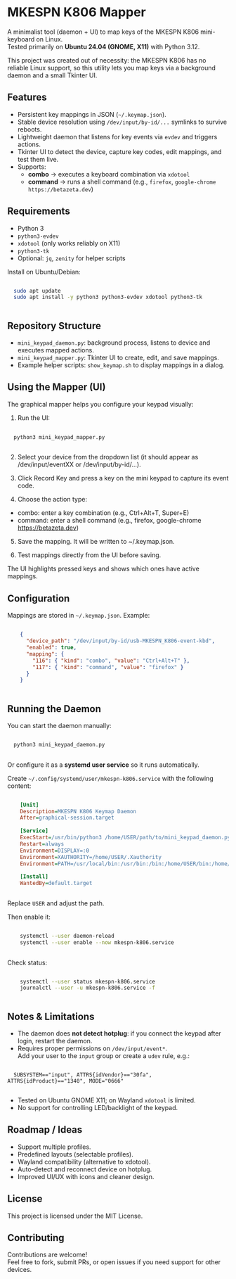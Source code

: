 # MKESPN K806 Mapper

A minimalist tool (daemon + UI) to map keys of the MKESPN K806 mini-keyboard on Linux.  
Tested primarily on **Ubuntu 24.04 (GNOME, X11)** with Python 3.12.

This project was created out of necessity: the MKESPN K806 has no reliable Linux support, so this utility lets you map keys via a background daemon and a small Tkinter UI.

## Features

- Persistent key mappings in JSON (`~/.keymap.json`).
- Stable device resolution using `/dev/input/by-id/...` symlinks to survive reboots.
- Lightweight daemon that listens for key events via `evdev` and triggers actions.
- Tkinter UI to detect the device, capture key codes, edit mappings, and test them live.
- Supports:
  - **combo** → executes a keyboard combination via `xdotool`  
  - **command** → runs a shell command (e.g., `firefox`, `google-chrome https://betazeta.dev`)

## Requirements

- Python 3
- `python3-evdev`
- `xdotool` (only works reliably on X11)
- `python3-tk`
- Optional: `jq`, `zenity` for helper scripts

Install on Ubuntu/Debian:

```bash

  sudo apt update
  sudo apt install -y python3 python3-evdev xdotool python3-tk
  
```

## Repository Structure

- `mini_keypad_daemon.py`: background process, listens to device and executes mapped actions.
- `mini_keypad_mapper.py`: Tkinter UI to create, edit, and save mappings.
- Example helper scripts: `show_keymap.sh` to display mappings in a dialog.

## Using the Mapper (UI)

The graphical mapper helps you configure your keypad visually:

1. Run the UI:

```bash
  
  python3 mini_keypad_mapper.py
  
```

2. Select your device from the dropdown list (it should appear as /dev/input/eventXX or /dev/input/by-id/...).

3. Click Record Key and press a key on the mini keypad to capture its event code.

4. Choose the action type:
* combo: enter a key combination (e.g., Ctrl+Alt+T, Super+E)
* command: enter a shell command (e.g., firefox, google-chrome https://betazeta.dev)

5. Save the mapping. It will be written to ~/.keymap.json.

6. Test mappings directly from the UI before saving.

The UI highlights pressed keys and shows which ones have active mappings.

## Configuration

Mappings are stored in `~/.keymap.json`. Example:

```json

    {
      "device_path": "/dev/input/by-id/usb-MKESPN_K806-event-kbd",
      "enabled": true,
      "mapping": {
        "116": { "kind": "combo", "value": "Ctrl+Alt+T" },
        "117": { "kind": "command", "value": "firefox" }
      }
    }
    
```

## Running the Daemon

You can start the daemon manually:

```bash

  python3 mini_keypad_daemon.py
  
```

Or configure it as a **systemd user service** so it runs automatically.

Create `~/.config/systemd/user/mkespn-k806.service` with the following content:

```ini

    [Unit]
    Description=MKESPN K806 Keymap Daemon
    After=graphical-session.target
    
    [Service]
    ExecStart=/usr/bin/python3 /home/USER/path/to/mini_keypad_daemon.py
    Restart=always
    Environment=DISPLAY=:0
    Environment=XAUTHORITY=/home/USER/.Xauthority
    Environment=PATH=/usr/local/bin:/usr/bin:/bin:/home/USER/bin:/home/USER/.local/bin
    
    [Install]
    WantedBy=default.target
    
```

Replace `USER` and adjust the path.

Then enable it:

```bash

    systemctl --user daemon-reload
    systemctl --user enable --now mkespn-k806.service
    
```

Check status:

```bash

    systemctl --user status mkespn-k806.service
    journalctl --user -u mkespn-k806.service -f
    
```

## Notes & Limitations

- The daemon does **not detect hotplug**: if you connect the keypad after login, restart the daemon.
- Requires proper permissions on `/dev/input/event*`.  
  Add your user to the `input` group or create a `udev` rule, e.g.:

```

  SUBSYSTEM=="input", ATTRS{idVendor}=="30fa", ATTRS{idProduct}=="1340", MODE="0666"
  
```

- Tested on Ubuntu GNOME X11; on Wayland `xdotool` is limited.
- No support for controlling LED/backlight of the keypad.

## Roadmap / Ideas

- Support multiple profiles.
- Predefined layouts (selectable profiles).
- Wayland compatibility (alternative to xdotool).
- Auto-detect and reconnect device on hotplug.
- Improved UI/UX with icons and cleaner design.

## License

This project is licensed under the MIT License.

## Contributing

Contributions are welcome!  
Feel free to fork, submit PRs, or open issues if you need support for other devices.
